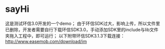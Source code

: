 # sayHi
这是测试环信3.0开发的一个demo；
由于环信SDK过大，影响上传，所以文件里已删除，开发者需要自行下载环信SDK3.0，手动添加SDK里的include与lib文件夹拖入工程中，即可运行；
以下附带环信SDK3.1.3下载连接：
http://www.easemob.com/download/im
